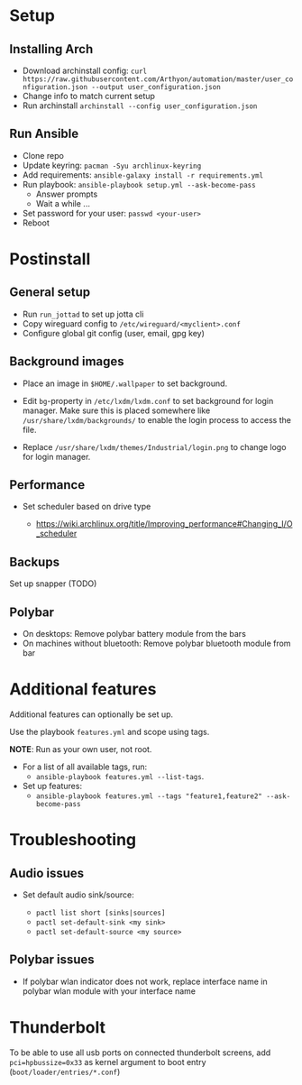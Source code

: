 # Setup

## Installing Arch

- Download archinstall config: `curl https://raw.githubusercontent.com/Arthyon/automation/master/user_configuration.json --output user_configuration.json`
- Change info to match current setup
- Run archinstall `archinstall --config user_configuration.json`

## Run Ansible

- Clone repo
- Update keyring: `pacman -Syu archlinux-keyring`
- Add requirements: `ansible-galaxy install -r requirements.yml`
- Run playbook: `ansible-playbook setup.yml --ask-become-pass`
  - Answer prompts
  - Wait a while ...
- Set password for your user: `passwd <your-user>`
- Reboot

# Postinstall

## General setup

- Run `run_jottad` to set up jotta cli
- Copy wireguard config to `/etc/wireguard/<myclient>.conf`
- Configure global git config (user, email, gpg key)

## Background images

- Place an image in `$HOME/.wallpaper` to set background.

- Edit `bg`-property in `/etc/lxdm/lxdm.conf` to set background for login manager. Make sure this is placed somewhere like `/usr/share/lxdm/backgrounds/` to enable the login process to access the file.
- Replace `/usr/share/lxdm/themes/Industrial/login.png` to change logo for login manager.

## Performance

- Set scheduler based on drive type

  - https://wiki.archlinux.org/title/Improving_performance#Changing_I/O_scheduler

## Backups

Set up snapper (TODO)

## Polybar

- On desktops: Remove polybar battery module from the bars
- On machines without bluetooth: Remove polybar bluetooth module from bar

# Additional features

Additional features can optionally be set up.

Use the playbook `features.yml` and scope using tags.

**NOTE**: Run as your own user, not root.

- For a list of all available tags, run:
  - `ansible-playbook features.yml --list-tags`.
- Set up features:
  - `ansible-playbook features.yml --tags "feature1,feature2" --ask-become-pass`

# Troubleshooting

## Audio issues

- Set default audio sink/source:

  - `pactl list short [sinks|sources]`
  - `pactl set-default-sink <my sink>`
  - `pactl set-default-source <my source>`

## Polybar issues

- If polybar wlan indicator does not work, replace interface name in polybar wlan module with your interface name

# Thunderbolt

To be able to use all usb ports on connected thunderbolt screens, add `pci=hpbussize=0x33` as kernel argument to boot entry (`boot/loader/entries/*.conf`)
